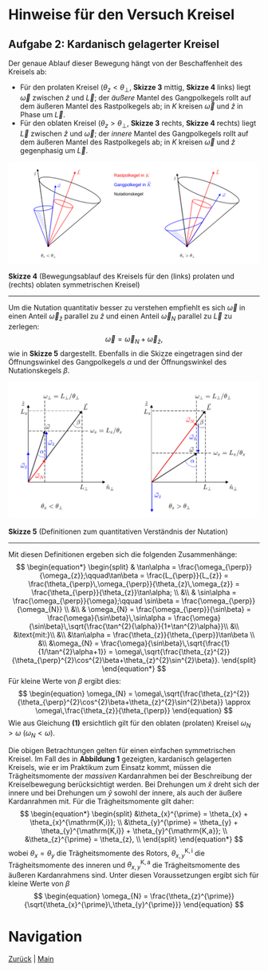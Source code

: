 # Hinweise für den Versuch Kreisel

## Aufgabe 2: Kardanisch gelagerter Kreisel

Der genaue Ablauf dieser Bewegung hängt von der Beschaffenheit des Kreisels ab: 

- Für den prolaten Kreisel ($\theta_{z}<\theta_{\perp}$, **Skizze 3** mittig, **Skizze 4** links) liegt $\vec{\omega}$ zwischen $\hat{z}$ und $\vec{L}$; der *äußere* Mantel des Gangpolkegels rollt auf dem äußeren Mantel des Rastpolkegels ab; in $K$ kreisen $\vec{\omega}$ und $\hat{z}$ in Phase um $\vec{L}$.  
- Für den oblaten Kreisel ($\theta_{z}>\theta_{\perp}$, **Skizze 3** rechts, **Skizze 4** rechts) liegt $\vec{L}$ zwischen $\hat{z}$ und $\vec{\omega}$; der *innere* Mantel des Gangpolkegels rollt auf dem äußeren Mantel des Rastpolkegels ab; in $K$ kreisen $\vec{\omega}$ und $\hat{z}$ gegenphasig um $\vec{L}$. 

<img src="../figures/Polkegel.png" width="900" style="zoom:100%;" />

**Skizze 4** (Bewegungsablauf des Kreisels für den (links) prolaten und (rechts) oblaten symmetrischen Kreisel)

---

Um die Nutation quantitativ besser zu verstehen empfiehlt es sich $\vec{\omega}$ in einen Anteil $\vec{\omega}_{\hat{z}}$ parallel zu $\hat{z}$ und einen Anteil $\vec{\omega}_{N}$ parallel zu $\vec{L}$ zu zerlegen:
$$
\begin{equation*}
\vec{\omega} = \vec{\omega}_{N} + \vec{\omega}_{\hat{z}},
\end{equation*}
$$
wie in **Skizze 5** dargestellt. Ebenfalls in die Skizze eingetragen sind der Öffnungswinkel des Gangpolkegels $\alpha$ und der Öffnungswinkel des Nutationskegels $\beta$. 

<img src="../figures/Nutation.png" width="900" style="zoom:100%;" />

**Skizze 5** (Definitionen zum quantitativen Verständnis der Nutation)

---

Mit diesen Definitionen ergeben sich die folgenden Zusammenhänge: 
$$
\begin{equation*}
\begin{split}
& \tan\alpha = \frac{\omega_{\perp}}{\omega_{z}};\qquad\tan\beta = \frac{L_{\perp}}{L_{z}} = \frac{\theta_{\perp}\,\omega_{\perp}}{\theta_{z}\,\omega_{z}} = \frac{\theta_{\perp}}{\theta_{z}}\tan\alpha; \\
&\\
& \sin\alpha = \frac{\omega_{\perp}}{\omega};\qquad \sin\beta = \frac{\omega_{\perp}}{\omega_{N}} \\
&\\
& \omega_{N} = \frac{\omega_{\perp}}{\sin\beta} = \frac{\omega}{\sin\beta}\,\sin\alpha = \frac{\omega}{\sin\beta}\,\sqrt{\frac{\tan^{2}{\alpha}}{1+\tan^{2}\alpha}}\\
&\\
&\text{mit:}\\
&\\
&\tan\alpha = \frac{\theta_{z}}{\theta_{\perp}}\tan\beta \\
&\\
&\omega_{N} = \frac{\omega}{\sin\beta}\,\sqrt{\frac{1}{1/\tan^{2}\alpha+1}} = \omega\,\sqrt{\frac{\theta_{z}^{2}}{\theta_{\perp}^{2}\cos^{2}\beta+\theta_{z}^{2}\sin^{2}\beta}}.
\end{split}
\end{equation*}
$$
 Für kleine Werte von $\beta$ ergibt dies:
$$
\begin{equation}
\omega_{N} = \omega\,\sqrt{\frac{\theta_{z}^{2}}{\theta_{\perp}^{2}\cos^{2}\beta+\theta_{z}^{2}\sin^{2}\beta}} \approx \omega\,\frac{\theta_{z}}{\theta_{\perp}}
\end{equation}
$$
Wie aus Gleichung **(1)** ersichtlich gilt für den oblaten (prolaten) Kreisel $\omega_{N}>\omega$ ($\omega_{N}<\omega$).

Die obigen Betrachtungen gelten für einen einfachen symmetrischen Kreisel. Im Fall des in **Abbildung 1** gezeigten, kardanisch gelagerten Kreisels, wie er im Praktikum zum Einsatz kommt, müssen die Trägheitsmomente der *massiven* Kardanrahmen bei der Beschreibung der Kreiselbewegung berücksichtigt werden. Bei Drehungen um $\hat{x}$ dreht sich der innere und bei Drehungen um $\hat{y}$ sowohl der innere, als auch der äußere Kardanrahmen mit. Für die Trägheitsmomente gilt daher: 
$$
\begin{equation*}
\begin{split}
&\theta_{x}^{\prime} = \theta_{x} + \theta_{x}^{\mathrm{K,i}}; \\
&\theta_{y}^{\prime} = \theta_{y} + \theta_{y}^{\mathrm{K,i}} + \theta_{y}^{\mathrm{K,a}}; \\
&\theta_{z}^{\prime} = \theta_{z}, \\
\end{split}
\end{equation*}
$$
wobei $\theta_{x}=\theta_{y}$ die Trägheitsmomente des Rotors, $\theta_{x,y}^{\mathrm{K,i}}$ die Trägheitsmomente des inneren und $\theta_{x,y}^{\mathrm{K,a}}$ die Trägheitsmomente des äußeren Kardanrahmens sind. Unter diesen Voraussetzungen ergibt sich für kleine Werte von $\beta$
$$
\begin{equation}
\omega_{N} = \frac{\theta_{z}^{\prime}}{\sqrt{\theta_{x}^{\prime}\,\theta_{y}^{\prime}}}
\end{equation}
$$

# Navigation

[Zurück](https://gitlab.kit.edu/kit/etp-lehre/p1-praktikum/students/-/blob/main/Kreisel/doc/Hinweise-Aufgabe-2.md) | [Main](https://gitlab.kit.edu/kit/etp-lehre/p1-praktikum/students/-/tree/main/Kreisel)
